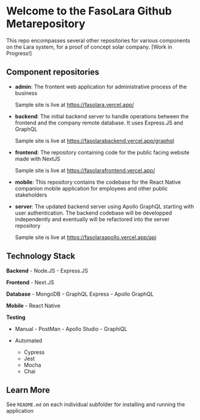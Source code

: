 # Welcome to the FasoLara Github Metarepository

This repo encompasses several other repositories for various components on the Lara system, for a proof of concept solar company.  [Work in Progress!]

## Component repositories

- <b>admin</b>: The frontent web application for administrative process of the business
	
	Sample site is live at https://fasolara.vercel.app/

- <b>backend</b>: The initial backend server to handle operations between the frontend and the company remote database. It uses Express.JS and GraphQL
	
	Sample site is live at https://fasolarabackend.vercel.app/graphql

- <b>frontend</b>: The repository containing code for the public facing website made with NextJS
	
	Sample site is live at https://fasolarafrontend.vercel.app/

- <b>mobile</b>: This repository contains the codebase for the React Native companion mobile application for employees and other public stakeholders
- <b>server</b>: The updated backend server using Apollo GraphQL starting with user authentication. The backend codebase will be developped independently and eventually will be refactored into the server repository
	
	Sample site is live at https://fasolaraapollo.vercel.app/api


## Technology Stack

<b>Backend</b>
	- Node.JS
	- Express.JS

<b>Frontend</b>
	- Next.JS

<b>Database</b>
	- MongoDB
	- GraphQL Express
	- Apollo GraphQL

<b>Mobile</b>
	- React Native

<b>Testing</b>
- Manual 
		- PostMan
		- Apollo Studio
		- GraphiQL

- Automated
	- Cypress
	- Jest
	- Mocha
	- Chai

## Learn More

See ```README.md``` on each individual subfolder for installing and running the application